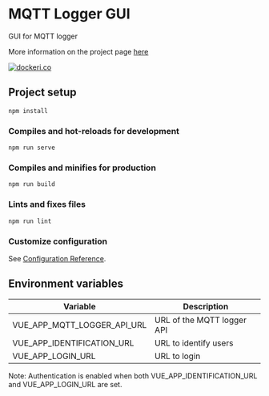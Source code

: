 # MQTT Logger GUI

GUI for MQTT logger

More information on the project page [here](https://articles.maximemoreillon.com/articles/5aa92bbf-956c-43a9-8f3c-e0bdacd6412d)

[![dockeri.co](https://dockeri.co/image/moreillon/mqtt-logger-front)](https://hub.docker.com/r/moreillon/mqtt-logger-front)

## Project setup
```
npm install
```

### Compiles and hot-reloads for development
```
npm run serve
```

### Compiles and minifies for production
```
npm run build
```

### Lints and fixes files
```
npm run lint
```

### Customize configuration
See [Configuration Reference](https://cli.vuejs.org/config/).


## Environment variables
| Variable | Description |
| --- | --- |
| VUE_APP_MQTT_LOGGER_API_URL | URL of the MQTT logger API | 
| VUE_APP_IDENTIFICATION_URL | URL to identify users | 
| VUE_APP_LOGIN_URL | URL to login | 

Note: Authentication is enabled when both VUE_APP_IDENTIFICATION_URL and VUE_APP_LOGIN_URL are set.
